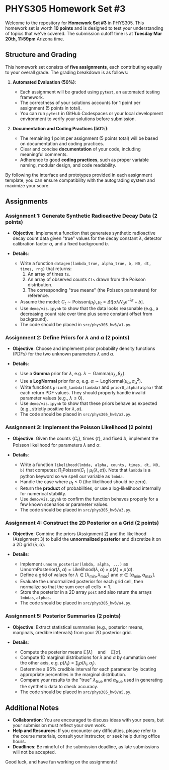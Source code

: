 # PHYS305 Homework Set #3

Welcome to the repository for **Homework Set #3** in PHYS305.
This homework set is worth **10 points** and is designed to test your
understanding of topics that we've covered.
The submission cutoff time is at **Tuesday Mar 20th, 11:59pm** Arizona
time.


## Structure and Grading

This homework set consists of **five assignments**, each contributing
equally to your overall grade.
The grading breakdown is as follows:

1. **Automated Evaluation (50%)**:
   * Each assignment will be graded using `pytest`, an automated
     testing framework.
   * The correctness of your solutions accounts for 1 point per
     assignment (5 points in total).
   * You can run `pytest` in GitHub Codespaces or your local
     development environment to verify your solutions before
     submission.

2. **Documentation and Coding Practices (50%)**:
   * The remaining 1 point per assignment (5 points total) will be
     based on documentation and coding practices.
   * Clear and concise **documentation** of your code, including
     meaningful comments.
   * Adherence to good **coding practices**, such as proper variable
     naming, modular design, and code readability.

By following the interface and prototypes provided in each assignment
template, you can ensure compatibility with the autograding system and
maximize your score.


## Assignments

### **Assignment 1**: Generate Synthetic Radioactive Decay Data (2 points)

* **Objective**:
  Implement a function that generates synthetic radioactive decay
  count data given "true" values for the decay constant $\lambda$,
  detector calibration factor $\alpha$, and a fixed background $b$.

* **Details**:
  * Write a function `datagen(lambda_true, alpha_true, b, N0, dt,
    times, rng)` that returns:
    1. An array of times `ts`.
    2. An array of observed counts `Cts` drawn from the Poisson distribution.
    3. The corresponding "true means" (the Poisson parameters) for reference.
  * Assume the model:
    $C_t \sim \mathrm{Poisson}\left(\mu_t\right),
    \mu_t = \Delta t \left[\alpha \lambda N_0 e^{-\lambda t} + b\right]$.
  * Use `demo/vis.ipynb` to show that the data looks reasonable (e.g.,
    a decreasing count rate over time plus some constant offset from
    background).
  * The code should be placed in `src/phys305_hw3/a1.py`.

### **Assignment 2**: Define Priors for $\lambda$ and $\alpha$ (2 points)

* **Objective**:
  Choose and implement prior probability density functions (PDFs) for
  the two unknown parameters $\lambda$ and $\alpha$.

* **Details**:
  * Use a **Gamma** prior for $\lambda$, e.g. $\lambda \sim
    \mathrm{Gamma}(\alpha_\lambda, \beta_\lambda)$.
  * Use a **LogNormal** prior for $\alpha$, e.g. $\alpha \sim
    \mathrm{LogNormal}(\mu_\alpha, \sigma_\alpha^2)$.
  * Write functions `prior0_lambda(lambda)` and `prior0_alpha(alpha)`
    that each return PDF values. They should properly handle invalid
    parameter values (e.g., $\lambda \le 0$).
  * Use `demo/vis.ipynb` to show that these priors behave as expected
    (e.g., strictly positive for $\lambda,\alpha$).
  * The code should be placed in `src/phys305_hw3/a2.py`.

### **Assignment 3**: Implement the Poisson Likelihood (2 points)

* **Objective**:
  Given the counts $\{C_t\}$, times $\{t\}$, and fixed $b$, implement
  the Poisson likelihood for parameters $\lambda$ and $\alpha$.

* **Details**:
  * Write a function `likelihood(lmbda, alpha, counts, times, dt, N0,
    b)` that computes: $\prod_{t} \mathrm{Poisson}\left(C_t \mid
    \mu_t(\lambda,\alpha)\right)$.
    Note that `lambda` is a python keyword so we spell our variable as
    `lmbda`.
  * Handle the case where $\mu_t \le 0$ (the likelihood should be
    zero).
  * Return the **product** of probabilities, or use a log-likelihood
    internally for numerical stability.
  * Use `demo/vis.ipynb` to confirm the function behaves properly for
    a few known scenarios or parameter values.
  * The code should be placed in `src/phys305_hw3/a3.py`.

### **Assignment 4**: Construct the 2D Posterior on a Grid (2 points)

* **Objective**:
  Combine the priors (Assignment 2) and the likelihood (Assignment 3)
  to build the **unnormalized posterior** and discretize it on a 2D
  grid $(\lambda, \alpha)$.

* **Details**:
  * Implement `unnorm_posterior(lmbda, alpha, ...)` as
    $\mathrm{UnnormPosterior}(\lambda,\alpha) =
    \mathrm{Likelihood}(\lambda,\alpha) \times
    p(\lambda) \times p(\alpha)$.
  * Define a grid of values for $\lambda \in [\lambda_\min,
    \lambda_\max]$ and $\alpha \in [\alpha_\min, \alpha_\max]$.
  * Evaluate the unnormalized posterior for each grid cell, then
    normalize so that the sum over all cells $\approx 1$.
  * Store the posterior in a 2D array `post` and also return the
    arrays `lmbdas`, `alphas`.
  * The code should be placed in `src/phys305_hw3/a4.py`.

### **Assignment 5**: Posterior Summaries (2 points)

* **Objective**:
  Extract statistical summaries (e.g., posterior means, marginals,
  credible intervals) from your 2D posterior grid.

* **Details**:
  * Compute the posterior means $\mathbb{E}[\lambda]
    \quad\text{and}\quad \mathbb{E}[\alpha]$.
  * Compute 1D marginal distributions for $\lambda$ and $\alpha$ by
    summation over the other axis, e.g.
    $p(\lambda_i) = \sum_j p(\lambda_i,\alpha_j)$.
  * Determine a 95% credible interval for each parameter by locating
    appropriate percentiles in the marginal distribution.
  * Compare your results to the "true" $\lambda_\text{true}$ and
    $\alpha_\text{true}$ used in generating the synthetic data to
    check accuracy.
  * The code should be placed in `src/phys305_hw3/a5.py`.


## Additional Notes

* **Collaboration**:
  You are encouraged to discuss ideas with your peers, but your
  submission must reflect your own work.
* **Help and Resources**:
  If you encounter any difficulties, please refer to the course
  materials, consult your instructor, or seek help during office
  hours.
* **Deadlines**:
  Be mindful of the submission deadline, as late submissions will not
  be accepted.

Good luck, and have fun working on the assignments!
